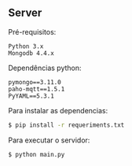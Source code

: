 ## Server

Pré-requisitos:
```
Python 3.x
Mongodb 4.4.x
```


Dependências python:
```
pymongo==3.11.0
paho-mqtt==1.5.1
PyYAML==5.3.1
```

Para instalar as dependencias:

```bash
$ pip install -r requeriments.txt
```

Para executar o servidor:

```bash
$ python main.py
```
